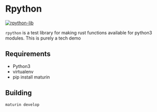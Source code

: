 # Rpython

[![rpython-lib](https://github.com/GeistInDerSH/rust-python3/actions/workflows/lib.yml/badge.svg?branch=main)](https://github.com/GeistInDerSH/rust-python3/actions/workflows/lib.yml)

`rpython` is a test library for making rust functions available for python3 modules. This is purely a tech demo

## Requirements
- Python3
- virtualenv
- pip install maturin

## Building
```bash
maturin develop
```
